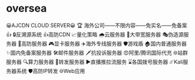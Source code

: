 # oversea
😀AJCDN CLOUD SERVER😀 🏆 海外公司——不限内容——免实名——免备案 👍  🔒反溯源系统              👍高防CDN 📈量化策略                 🌧云服务器 📌大带宽服务器         🎭伪造源服务器 🚀高防服务器             🎮显卡服务器 ✈️海外专线服务器      🛡游戏盾 🏠国内普通服务器      ✨国内免备案服务器 🛠邮件服务器              🗡抗投诉服务器 😍阿里/腾讯国际代充 🌐站群服务器 🔍算力服务器              🔄转发服务器 ▶️直播推拉流服务      ⌛️各国拨号服务器 ☄️Kali服务器系统       🛡高防IP转发 🌐Web应用
